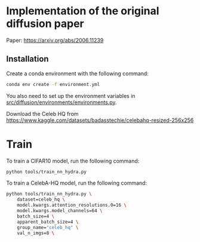 

# Implementation of the original diffusion paper

Paper: https://arxiv.org/abs/2006.11239


## Installation

Create a conda environment with the following command:

```bash
conda env create -f environment.yml
```

You also need to set up the environment variables in [src/diffusion/environments/environments.py](src/diffusion/environments/environments.py).



Download the Celeb HQ from https://www.kaggle.com/datasets/badasstechie/celebahq-resized-256x256


# Train


To train a CIFAR10 model, run the following command:
```bash
python tools/train_nn_hydra.py
```

To train a CelebA-HQ model, run the following command:
```bash
python tools/train_nn_hydra.py \
	dataset=celeb_hq \
	model.kwargs.attention_resolutions.0=16 \
	model.kwargs.model_channels=64 \
	batch_size=4 \
	apparent_batch_size=4 \
	group_name="celeb_hq" \
	val_n_imgs=8 \
```